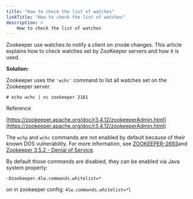 ```yaml
---
title: "How to check the list of watches"
linkTitle: "How to check the list of watches"
description: >
    How to check the list of watches
---
```

Zookeeper use watches to notify a client on znode changes. This article explains how to check watches set by ZooKeeper servers and how it is used.

**Solution:**

Zookeeper uses the `'wchc'` command to list all watches set on the Zookeeper server.

`# echo wchc | nc zookeeper 2181`

Reference

[https://zookeeper.apache.org/doc/r3.4.12/zookeeperAdmin.html](https://zookeeper.apache.org/doc/r3.4.12/zookeeperAdmin.html)

The `wchp` and `wchc` commands are not enabled by default because of their known DOS vulnerability. For more information, see [ZOOKEEPER-2693](https://issues.apache.org/jira/browse/ZOOKEEPER-2693)and [Zookeeper 3.5.2 - Denial of Service](https://vulners.com/exploitdb/EDB-ID:41277).

By default those commands are disabled, they can be enabled via Java system property:

`-Dzookeeper.4lw.commands.whitelist=*`

on in zookeeper config: `4lw.commands.whitelist=*`\
